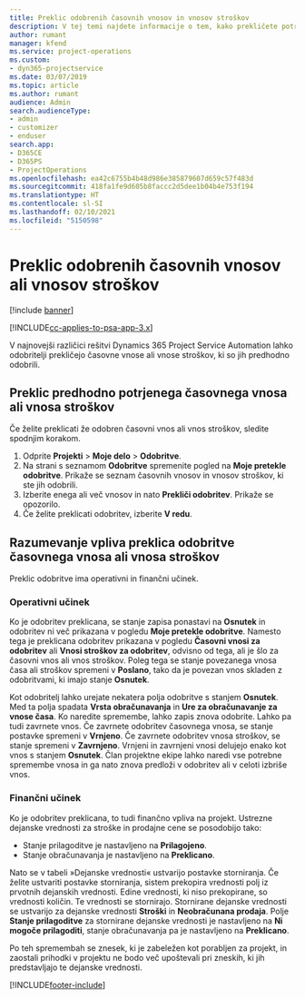```yaml
---
title: Preklic odobrenih časovnih vnosov in vnosov stroškov
description: V tej temi najdete informacije o tem, kako prekličete potrjen čas projekta in transakcijo stroškov.
author: rumant
manager: kfend
ms.service: project-operations
ms.custom:
- dyn365-projectservice
ms.date: 03/07/2019
ms.topic: article
ms.author: rumant
audience: Admin
search.audienceType:
- admin
- customizer
- enduser
search.app:
- D365CE
- D365PS
- ProjectOperations
ms.openlocfilehash: ea42c6755b4b48d986e385879607d659c57f483d
ms.sourcegitcommit: 418fa1fe9d605b8faccc2d5dee1b04b4e753f194
ms.translationtype: HT
ms.contentlocale: sl-SI
ms.lasthandoff: 02/10/2021
ms.locfileid: "5150598"
---
```

# <a name="cancel-previously-approved-time-or-expense-entries"></a>Preklic odobrenih časovnih vnosov ali vnosov stroškov

[!include [banner](../includes/psa-now-project-operations.md)]

[!INCLUDE[cc-applies-to-psa-app-3.x](../includes/cc-applies-to-psa-app-3x.md)]

V najnovejši različici rešitvi Dynamics 365 Project Service Automation lahko odobritelji prekličejo časovne vnose ali vnose stroškov, ki so jih predhodno odobrili.

## <a name="cancel-a-previously-approved-time-or-expense-entry"></a>Preklic predhodno potrjenega časovnega vnosa ali vnosa stroškov

Če želite preklicati že odobren časovni vnos ali vnos stroškov, sledite spodnjim korakom.

1. Odprite **Projekti** \> **Moje delo** \> **Odobritve**.
2. Na strani s seznamom **Odobritve** spremenite pogled na **Moje pretekle odobritve**. Prikaže se seznam časovnih vnosov in vnosov stroškov, ki ste jih odobrili.
3. Izberite enega ali več vnosov in nato **Prekliči odobritev**. Prikaže se opozorilo.
4. Če želite preklicati odobritev, izberite **V redu**.

## <a name="understand-the-impact-of-canceling-a-time-or-expense-entry-approval"></a>Razumevanje vpliva preklica odobritve časovnega vnosa ali vnosa stroškov

Preklic odobritve ima operativni in finančni učinek.

### <a name="operational-impact"></a>Operativni učinek

Ko je odobritev preklicana, se stanje zapisa ponastavi na **Osnutek** in odobritev ni več prikazana v pogledu **Moje pretekle odobritve**. Namesto tega je preklicana odobritev prikazana v pogledu **Časovni vnosi za odobritev** ali **Vnosi stroškov za odobritev**, odvisno od tega, ali je šlo za časovni vnos ali vnos stroškov. Poleg tega se stanje povezanega vnosa časa ali stroškov spremeni v **Poslano**, tako da je povezan vnos skladen z odobritvami, ki imajo stanje **Osnutek**.

Kot odobritelj lahko urejate nekatera polja odobritve s stanjem **Osnutek**. Med ta polja spadata **Vrsta obračunavanja** in **Ure za obračunavanje za vnose časa**. Ko naredite spremembe, lahko zapis znova odobrite. Lahko pa tudi zavrnete vnos. Če zavrnete odobritev časovnega vnosa, se stanje postavke spremeni v **Vrnjeno**. Če zavrnete odobritev vnosa stroškov, se stanje spremeni v **Zavrnjeno**. Vrnjeni in zavrnjeni vnosi delujejo enako kot vnos s stanjem **Osnutek**. Član projektne ekipe lahko naredi vse potrebne spremembe vnosa in ga nato znova predloži v odobritev ali v celoti izbriše vnos.

### <a name="financial-impact"></a>Finančni učinek

Ko je odobritev preklicana, to tudi finančno vpliva na projekt. Ustrezne dejanske vrednosti za stroške in prodajne cene se posodobijo tako:

- Stanje prilagoditve je nastavljeno na **Prilagojeno**.
- Stanje obračunavanja je nastavljeno na **Preklicano**.

Nato se v tabeli »Dejanske vrednosti« ustvarijo postavke storniranja. Če želite ustvariti postavke storniranja, sistem prekopira vrednosti polj iz prvotnih dejanskih vrednosti. Edine vrednosti, ki niso prekopirane, so vrednosti količin. Te vrednosti se stornirajo. Stornirane dejanske vrednosti se ustvarijo za dejanske vrednosti **Stroški** in **Neobračunana prodaja**. Polje **Stanje prilagoditve** za stornirane dejanske vrednosti je nastavljeno na **Ni mogoče prilagoditi**, stanje obračunavanja pa je nastavljeno na **Preklicano**.

Po teh spremembah se znesek, ki je zabeležen kot porabljen za projekt, in zaostali prihodki v projektu ne bodo več upoštevali pri zneskih, ki jih predstavljajo te dejanske vrednosti.


[!INCLUDE[footer-include](../includes/footer-banner.md)]